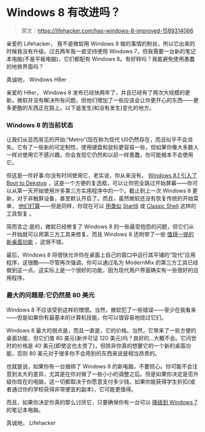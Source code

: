 # Windows 8 有改进吗？

> 原文：<https://lifehacker.com/has-windows-8-improved-1589314066>

亲爱的 Lifehacker，
我不是微软用 Windows 8 做的事情的粉丝，所以它出来的时候我没有升级。过去两年我一直坚持使用 Windows 7，但我需要一台新的笔记本电脑(不是平板电脑)，它们都配有 Windows 8。有好转吗？我能避免使用愚蠢的地铁界面吗？



真诚地，
Windows H8er

亲爱的 H8er，
Windows 8 发布已经快两年了，并且已经有了两次大规模的更新。微软并没有解决所有问题，但他们增加了一些应该会让你更开心的东西——更多更酷的东西正在路上。以下是发生(和没有发生)变化的地方。

### Windows 8 的当前状态

让我们从显而易见的开始:“Metro”(现在称为现代 UI)仍然存在，而且似乎不会消失。它有了一些新的可定制性，使用键盘和鼠标更容易一些，但如果你像大多数人一样对使用它不感兴趣，你会发现它仍然和以前一样愚蠢，你可能根本不会使用它。

但这是一件好事:你没有时间使用它，老实说，你从来没有。 [Windows 8.1 引入了 Boot to Dekstop](http://lifehacker.com/all-the-new-stuff-in-windows-8-1-587098156) ，这是一个方便的复选框，可以让你完全跳过开始屏幕——你可以从第一天开始使用许多第三方实用程序中的一个。截止到上一次 Windows 8 更新，对于非触屏设备，甚至默认开启了。而且，虽然微软还没有恢复传统的开始菜单， [他们打算](http://lifehacker.com/microsoft-is-bringing-the-start-menu-back-to-windows-8-1557023798)——但是同样，你现在可以 [用类似](http://lifehacker.com/how-to-bring-the-start-menu-back-in-windows-8-5955089) [Start8](http://www.stardock.com/products/start8/) 或 [Classic Shell](http://classicshell.sourceforge.net/) 这样的工具恢复 。

简而言之:是的，微软已经修复了 Windows 8 的一些最受抱怨的问题，但它们从一开始就可以用第三方工具来修复。而且 Windows 8 还附带了一些 [值得一提的新桌面功能](https://lifehacker.com/why-does-everyone-hate-windows-8-should-i-upgrade-5955229) ，这很不错。

最后，Windows 8 将很快允许你在桌面上自己的窗口中运行其平铺的“现代”应用程序，这很酷——尽管再次强调，你可以通过名为 ModernMix 的第三方工具已经做到这一点。这实际上是一个很好的功能，因为现代用户界面确实有一些很好的应用程序。

### 最大的问题是:它仍然是 80 美元

Windows 8 不应该受到这样的憎恨。当然，微软犯了一些错误——至少在我看来——但是如果你有最基本的计算机技能，你可以很容易地绕过它们。

Windows 8 最大的弱点是，而且一直是，它的价格。当然，它带来了一些方便的桌面功能，但它们值 80 美元(新许可证 120 美元)吗？良好的...大概不会。它问世时的价格是 40 美元(即使这也太贵了)，但除非你真的想要它的一个新的桌面功能，否则 80 美元对于很多你不会用到的东西来说是相当昂贵的。

也就是说，如果你有一台捆绑了 Windows 8 的新电脑，不要担心。你可能不会注意到太大的差异，尤其是在你对做了一些小小的调整之后。但是如果你决定是否升级你现在的电脑，这一切都取决于你愿意支付多少钱。如果你能获得学生折扣(或者通过你的学校获得非常便宜的副本)，它可能更值得。

而且，如果你决定你真的那么讨厌它，只要确保你有一台可以 [降级到 Windows 7](https://lifehacker.com/downgrade-your-new-windows-8-computer-to-windows-7-for-5974318) 的笔记本电脑。

真诚地，
Lifehacker